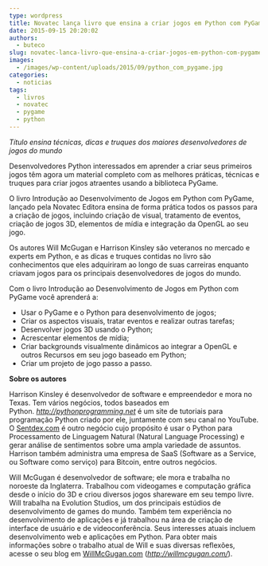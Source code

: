 ```yaml
---
type: wordpress
title: Novatec lança livro que ensina a criar jogos em Python com PyGame
date: 2015-09-15 20:20:02
authors:
  - buteco
slug: novatec-lanca-livro-que-ensina-a-criar-jogos-em-python-com-pygame
images:
  - /images/wp-content/uploads/2015/09/python_com_pygame.jpg
categories:
  - noticias
tags:
  - livros
  - novatec
  - pygame
  - python
---
```


<em>Título ensina técnicas, dicas e truques dos maiores desenvolvedores de jogos do mundo </em>

Desenvolvedores Python interessados em aprender a criar seus primeiros jogos têm agora um material completo com as melhores práticas, técnicas e truques para criar jogos atraentes usando a biblioteca PyGame.

<!--more-->

O livro Introdução ao Desenvolvimento de Jogos em Python com PyGame, lançado pela Novatec Editora ensina de forma prática todos os passos para a criação de jogos, incluindo criação de visual, tratamento de eventos, criação de jogos 3D, elementos de mídia e integração da OpenGL ao seu jogo.

Os autores Will McGugan e Harrison Kinsley são veteranos no mercado e experts em Python, e as dicas e truques contidas no livro são conhecimentos que eles adquiriram ao longo de suas carreiras enquanto criavam jogos para os principais desenvolvedores de jogos do mundo.

Com o livro Introdução ao Desenvolvimento de Jogos em Python com PyGame você aprenderá a:
<ul>
	<li>Usar o PyGame e o Python para desenvolvimento de jogos;</li>
	<li>Criar os aspectos visuais, tratar eventos e realizar outras tarefas;</li>
	<li>Desenvolver jogos 3D usando o Python;</li>
	<li>Acrescentar elementos de mídia;</li>
	<li>Criar backgrounds visualmente dinâmicos ao integrar a OpenGL e outros Recursos em seu jogo baseado em Python;</li>
	<li>Criar um projeto de jogo passo a passo.</li>
</ul>
<strong>Sobre os autores</strong>

Harrison Kinsley é desenvolvedor de software e empreendedor e mora no Texas. Tem vários negócios, todos baseados em Python. <em><a href="http://pythonprogramming.net/">http://pythonprogramming.net</a> </em>é um site de tutoriais para programação Python criado por ele, juntamente com seu canal no YouTube. O <a href="http://sentdex.com/">Sentdex.com</a> é outro negócio cujo propósito é usar o Python para Processamento de Linguagem Natural (Natural Language Processing) e gerar análise de sentimentos sobre uma ampla variedade de assuntos. Harrison também administra uma empresa de SaaS (Software as a Service, ou Software como serviço) para Bitcoin, entre outros negócios.

Will McGugan é desenvolvedor de software; ele mora e trabalha no noroeste da Inglaterra. Trabalhou com videogames e computação gráfica desde o início do 3D e criou diversos jogos shareware em seu tempo livre. Will trabalha na Evolution Studios, um dos principais estúdios de desenvolvimento de games do mundo. Também tem experiência no desenvolvimento de aplicações e já trabalhou na área de criação de interface de usuário e de videoconferência. Seus interesses atuais incluem desenvolvimento web e aplicações em Python. Para obter mais informações sobre o trabalho atual de Will e suas diversas reflexões, acesse o seu blog em <a href="http://willmcgugan.com/">WillMcGugan.com</a> (<em><a href="http://willmcgugan.com/">http://willmcgugan.com/</a></em>).
